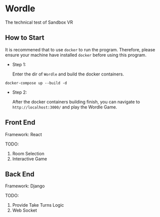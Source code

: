 # Wordle

The technical test of Sandbox VR

## How to Start

It is recommened that to use `docker` to run the program.
Therefore, please ensure your machine have installed `docker` before using this program.

- Step 1:

  Enter the dir of `Wordle` and build the docker containers.

```
docker-compose up --build -d
```

- Step 2:

  After the docker containers building finish, you can navigate to `http://localhost:3000/` and play the Wordle Game.

## Front End

Framework: React

TODO:

1. Room Selection
2. Interactive Game

## Back End

Framework: Django

TODO:

1. Provide Take Turns Logic
2. Web Socket
